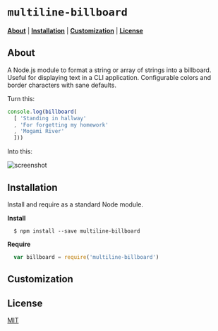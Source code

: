 # `multiline-billboard`

<!--
[![Build Status][1]][2]
[![Coverage Status][3]][4]
-->

<b>[About](#about)</b> | 
<b>[Installation](#installation)</b> | 
<b>[Customization](#customization)</b> | 
<b>[License](#license)</b>

## About

A Node.js module to format a string or array of strings into a billboard. Useful for displaying text in a CLI application. Configurable colors and border characters with sane defaults.

Turn this:

```js
console.log(billboard(
  [ 'Standing in hallway'
  , 'For forgetting my homework'
  , 'Mogami River'
  ]))
```

Into this:

![screenshot]()

## Installation

Install and require as a standard Node module.

**Install**

```
  $ npm install --save multiline-billboard
```

**Require**

```js
  var billboard = require('multiline-billboard')
```

## Customization

## License

[MIT]()

[1]:
[2]:
[3]:
[4]:
